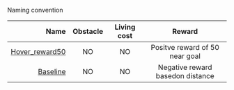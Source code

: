 Naming convention

| Name | Obstacle | Living cost | Reward |
|---------------------------------: | :-------------------: | :-------------------------------------------: | :-------------------------------------------------: |
|[Hover_reward50](https://github.com/ngurnard/CIS519-Final-Project/tree/master/results/Hover_reward50)| NO | NO | Positve reward of 50 near goal |
|[Baseline](https://github.com/ngurnard/CIS519-Final-Project/tree/master/results/Baseline)| NO | NO | Negative reward basedon distance |
